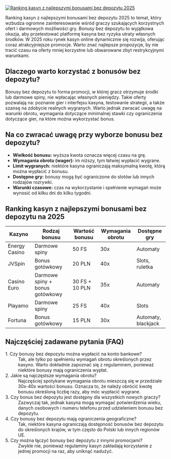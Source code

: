 [![Ranking kasyn z najlepszymi bonusami bez depozytu 2025](https://123-caf.pages.dev/gitsignup.png)](https://vrmoo.ru/Bt82HjjY)

<p>Ranking kasyn z najlepszymi bonusami bez depozytu 2025 to temat, który wzbudza ogromne zainteresowanie wśród graczy szukających korzystnych ofert i darmowych możliwości gry. Bonusy bez depozytu to wyjątkowa okazja, aby przetestować platformę kasyna bez ryzyka utraty własnych środków. W 2025 roku rynek kasyn online dynamicznie się rozwija, oferując coraz atrakcyjniejsze promocje. Warto znać najlepsze propozycje, by nie tracić czasu na oferty mniej korzystne lub obwarowane zbyt restrykcyjnymi warunkami.</p>  <h2>Dlaczego warto korzystać z bonusów bez depozytu?</h2> <p>Bonusy bez depozytu to forma promocji, w której gracz otrzymuje środki lub darmowe spiny, nie wpłacając własnych pieniędzy. Takie oferty pozwalają na: poznanie gier i interfejsu kasyna, testowanie strategii, a także szansę na zdobycie realnych wygranych. Warto jednak zwracać uwagę na warunki obrotu, wymagania dotyczące minimalnej stawki czy ograniczenia dotyczące gier, na które można wykorzystać bonus.</p>  <h2>Na co zwracać uwagę przy wyborze bonusu bez depozytu?</h2> <ul> <li><strong>Wielkość bonusu:</strong> wyższa kwota oznacza więcej czasu na grę.</li> <li><strong>Wymagania obrotu (wager):</strong> im niższy, tym łatwiej wypłacić wygrane.</li> <li><strong>Limit wygranych:</strong> niektóre kasyna ograniczają maksymalną kwotę, którą można wypłacić z bonusu.</li> <li><strong>Dostępne gry:</strong> bonusy mogą być ograniczone do slotów lub innych rodzajów rozrywki.</li> <li><strong>Warunki czasowe:</strong> czas na wykorzystanie i spełnienie wymagań może wynosić od kilku dni do kilku tygodni.</li> </ul>  <h2>Ranking kasyn z najlepszymi bonusami bez depozytu na 2025</h2> <table> <thead> <tr> <th>Kazyno</th> <th>Rodzaj bonusu</th> <th>Wartość bonusu</th> <th>Wymagania obrotu</th> <th>Dostępne gry</th> </tr> </thead> <tbody> <tr> <td>Energy Casino</td> <td>Darmowe spiny</td> <td>50 FS</td> <td>30x</td> <td>Automaty</td> </tr> <tr> <td>JVSpin</td> <td>Bonus gotówkowy</td> <td>20 PLN</td> <td>40x</td> <td>Slots, ruletka</td> </tr> <tr> <td>Casino Euro</td> <td>Darmowe spiny + bonus gotówkowy</td> <td>30 FS + 10 PLN</td> <td>35x</td> <td>Automaty</td> </tr> <tr> <td>Playamo</td> <td>Darmowe spiny</td> <td>25 FS</td> <td>40x</td> <td>Slots</td> </tr> <tr> <td>Fortuna</td> <td>Bonus gotówkowy</td> <td>15 PLN</td> <td>30x</td> <td>Automaty, blackjack</td> </tr> </tbody> </table>  <h2>Najczęściej zadawane pytania (FAQ)</h2> <dl> <dt>1. Czy bonusy bez depozytu można wypłacić na konto bankowe?</dt> <dd>Tak, ale tylko po spełnieniu wymagań obrotu określonych przez kasyno. Warto dokładnie zapoznać się z regulaminem, ponieważ niektóre bonusy mają ograniczenia wypłat.</dd>  <dt>2. Jakie są najczęstsze wymagania obrotu?</dt> <dd>Najczęściej spotykane wymagania obrotu mieszczą się w przedziale 30x-40x wartości bonusu. Oznacza to, że należy obrócić kwotę bonusu określoną liczbę razy, aby móc wypłacić wygrane.</dd>  <dt>3. Czy bonus bez depozytu jest dostępny dla wszystkich nowych graczy?</dt> <dd>Zazwyczaj tak, jednak kasyna mogą wymagać potwierdzenia wieku, danych osobowych i numeru telefonu przed udzieleniem bonusu bez depozytu.</dd>  <dt>4. Czy bonusy bez depozytu mają ograniczenia geograficzne?</dt> <dd>Tak, niektóre kasyna ograniczają dostępność bonusów bez depozytu do określonych krajów, w tym często do Polski lub innych regionów UE.</dd>  <dt>5. Czy można łączyć bonusy bez depozytu z innymi promocjami?</dt> <dd>Zwykle nie, ponieważ regulaminy kasyn zakładają korzystanie z jednej promocji na raz, aby uniknąć nadużyć.</dd> </dl>